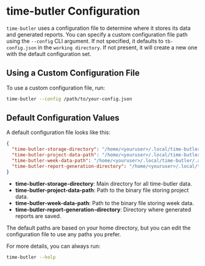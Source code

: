# time-butler Configuration

`time-butler` uses a configuration file to determine where it stores its data and  generated reports.
You can specify a custom configuration file path using the `--config` CLI argument.
If not specified, it defaults to `tb-config.json` in the `working directory`. If not present, it will create a new one with the default configuration set.

## Using a Custom Configuration File

To use a custom configuration file, run:

```bash
time-butler --config /path/to/your-config.json
```

## Default Configuration Values

A default configuration file looks like this:

```json
{
  "time-butler-storage-directory": "/home/<youruser>/.local/time-butler",
  "time-butler-project-data-path": "/home/<youruser>/.local/time-butler/.app_storage/prj_data.bin",
  "time-butler-week-data-path": "/home/<youruser>/.local/time-butler/.app_storage/week_data.bin",
  "time-butler-report-generation-directory": "/home/<youruser>/.local/time-butler/.generated_reports"
}
```

- **time-butler-storage-directory**: Main directory for all time-butler data.
- **time-butler-project-data-path**: Path to the binary file storing project data.
- **time-butler-week-data-path**: Path to the binary file storing week data.
- **time-butler-report-generation-directory**: Directory where generated reports are saved.

The default paths are based on your home directory, but you can edit the configuration file to use any paths you prefer.

For more details, you can always run:

```bash
time-butler --help
```
